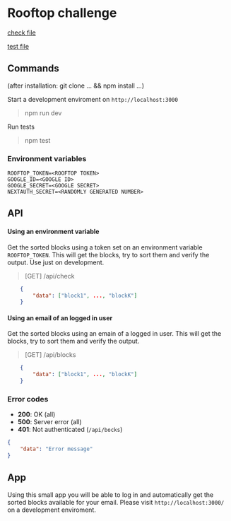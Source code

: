 # Rooftop challenge

[check file](https://github.com/garciagomezluis/rooftop-challenge/blob/3bf5ebdaa3a999ac6fbe21548566a053f9409f54/services/rooftop.ts#L20)

[test file](https://github.com/garciagomezluis/rooftop-challenge/blob/3bf5ebdaa3a999ac6fbe21548566a053f9409f54/__tests__/rooftop.js#L28)

## Commands

(after installation: git clone ... && npm install ...)

Start a development enviroment on `http://localhost:3000`

> npm run dev

Run tests

> npm test

### Environment variables

```text
ROOFTOP_TOKEN=<ROOFTOP TOKEN>
GOOGLE_ID=<GOOGLE ID>
GOOGLE_SECRET=<GOOGLE SECRET>
NEXTAUTH_SECRET=<RANDOMLY GENERATED NUMBER>
```

## API

#### Using an environment variable

Get the sorted blocks using a token set on an environment variable `ROOFTOP_TOKEN`. This will get the blocks, try to sort them and verify the output. Use just on development.

> [GET] /api/check

```json
    {
        "data": ["block1", ..., "blockK"]
    }
```

#### Using an email of an logged in user

Get the sorted blocks using an emain of a logged in user. This will get the blocks, try to sort them and verify the output.

> [GET] /api/blocks

```json
    {
        "data": ["block1", ..., "blockK"]
    }
```

### Error codes

* __200__: OK (all)
* __500__: Server error (all)
* __401__: Not authenticated (`/api/bocks`)

```json
{
    "data": "Error message"
}
```

## App

Using this small app you will be able to log in and automatically get the sorted blocks available for your email. Please visit `http://localhost:3000/` on a development enviroment.